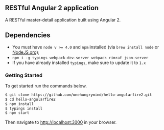 ## RESTful Angular 2 application
A RESTful master-detail application built using Angular 2.

## Dependencies
- You must have `node v >= 4.0` and `npm` installed (via `brew install node` or [NodeJS.org](https://nodejs.org/en/));
- `npm i -g typings webpack-dev-server webpack rimraf json-server`
- If you have already installed `typings`, make sure to update it to `1.x`

### Getting Started  

To get started run the commands below.

```bash
$ git clone https://github.com/onehungrymind/hello-angularfire2.git
$ cd hello-angularfire2
$ npm install
$ typings install
$ npm start
```

Then navigate to [http://localhost:3000](http://localhost:3000/#/items) in your browser.
